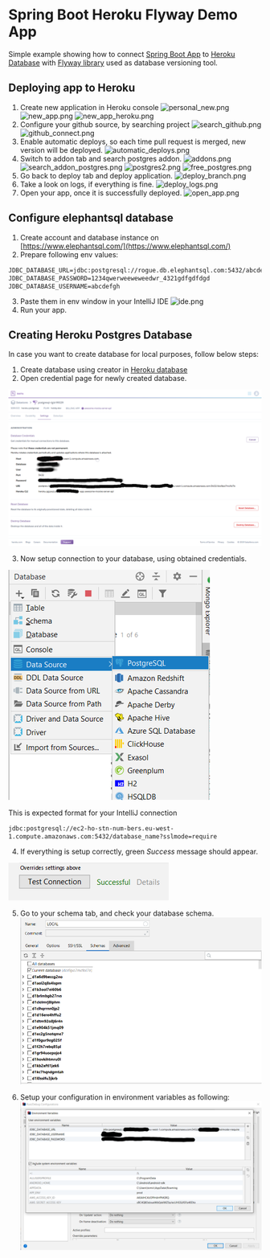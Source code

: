 # Spring Boot Heroku Flyway Demo App

Simple example showing how to connect [Spring Boot App](https://spring.io/projects/spring-boot) to [Heroku Database](https://name.heroku.com) with [Flyway library](https://flywaydb.org/) used as database versioning tool.

## Deploying app to Heroku
1. Create new application in Heroku console
![personal_new.png](personal_new.png)
![new_app.png](new_app.png)
![new_app_heroku.png](new_app_heroku.png)
2. Configure your github source, by searching project
![search_github.png](search_github.png)
![github_connect.png](github_connect.png)
3. Enable automatic deploys, so each time pull request is merged, new version will be deployed.
![automatic_deploys.png](automatic_deploys.png)
4. Switch to addon tab and search postgres addon.
![addons.png](addons.png)
![search_addon_postgres.png](search_addon_postgres.png)
![postgres2.png](postgres2.png)
![free_postgres.png](free_postgres.png)
5. Go back to deploy tab and deploy application.
![deploy_branch.png](deploy_branch.png)
6. Take a look on logs, if everything is fine.
![deploy_logs.png](deploy_logs.png)
7. Open your app, once it is successfully deployed.
![open_app.png](open_app.png)

## Configure elephantsql database

1. Create account and database instance on [https://www.elephantsql.com/](https://www.elephantsql.com/)
2. Prepare following env values:
```
JDBC_DATABASE_URL=jdbc:postgresql://rogue.db.elephantsql.com:5432/abcdefgh
JDBC_DATABASE_PASSWORD=1234qwerweeweweedwr_4321gdfgdfdgd
JDBC_DATABASE_USERNAME=abcdefgh
```
3. Paste them in env window in your IntelliJ IDE
![ide.png](ide.png)
4. Run your app.

## Creating Heroku Postgres Database

In case you want to create database for local purposes, follow below steps:

1. Create database using creator in [Heroku database](https://name.heroku.com)
2. Open credential page for newly created database.

![.images/credentials.png](.images/credentials.png)

3. Now setup connection to your database, using obtained credentials.

![.images/new_connection.png](.images/new_connection.png)

This is expected format for your IntelliJ connection
```
jdbc:postgresql://ec2-ho-stn-num-bers.eu-west-1.compute.amazonaws.com:5432/database_name?sslmode=require
```
4. If everything is setup correctly, green *Success* message should appear.

![.images/success.png](.images/success.png)

5. Go to your schema tab, and check your database schema.
![.images/schema_select.png](.images/schema_select.png)

6. Setup your configuration in environment variables as following:
![.images/envs_idea.png](.images/envs_idea.png)